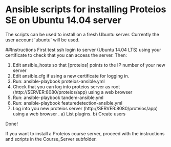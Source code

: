 # Ansible scripts for installing Proteios SE on Ubuntu 14.04 server

The scripts can be used to install on a fresh Ubuntu server. Currently the user account 'ubuntu' will be used.

##Instructions 
First test ssh login to server (Ubuntu 14.04 LTS) using your certificate to check that you can access the server.
Then:
1) Edit ansible_hosts so that [proteios] points to the IP number of your new server
2) Edit ansible.cfg if using a new certificate for logging in.
3) Run: ansible-playbook proteios-ansible.yml
4) Check that you can log into proteios server as root (http://SERVER:8080/proteios/app) using a web browser
5) Run: ansible-playbook tandem-ansible.yml
6) Run: ansible-playbook featuredetection-ansible.yml
7) Log into you new proteios server (http://SERVER:8080/proteios/app) using a web browser . 
	a) List plugins. 
	b) Create users

Done!

If you want to install a Proteios course server, proceed with the instructions and scripts in the Course_Server subfolder. 

